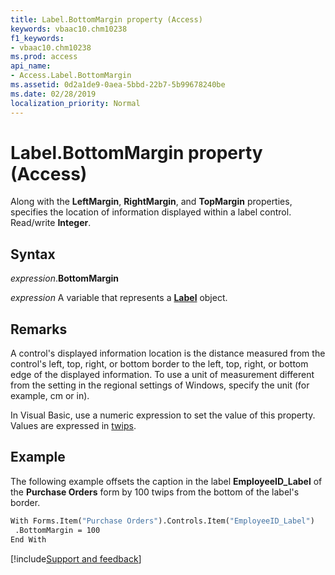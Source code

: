```yaml
---
title: Label.BottomMargin property (Access)
keywords: vbaac10.chm10238
f1_keywords:
- vbaac10.chm10238
ms.prod: access
api_name:
- Access.Label.BottomMargin
ms.assetid: 0d2a1de9-0aea-5bbd-22b7-5b99678240be
ms.date: 02/28/2019
localization_priority: Normal
---
```



# Label.BottomMargin property (Access)

Along with the **LeftMargin**, **RightMargin**, and **TopMargin** properties, specifies the location of information displayed within a label control. Read/write **Integer**.


## Syntax

_expression_.**BottomMargin**

_expression_ A variable that represents a **[Label](Access.Label.md)** object.


## Remarks

A control's displayed information location is the distance measured from the control's left, top, right, or bottom border to the left, top, right, or bottom edge of the displayed information. To use a unit of measurement different from the setting in the regional settings of Windows, specify the unit (for example, cm or in).

In Visual Basic, use a numeric expression to set the value of this property. Values are expressed in [twips](../language/glossary/vbe-glossary.md#twip).

## Example

The following example offsets the caption in the label **EmployeeID_Label** of the **Purchase Orders** form by 100 twips from the bottom of the label's border.


```vb
With Forms.Item("Purchase Orders").Controls.Item("EmployeeID_Label") 
 .BottomMargin = 100 
End With
```


[!include[Support and feedback](~/includes/feedback-boilerplate.md)]